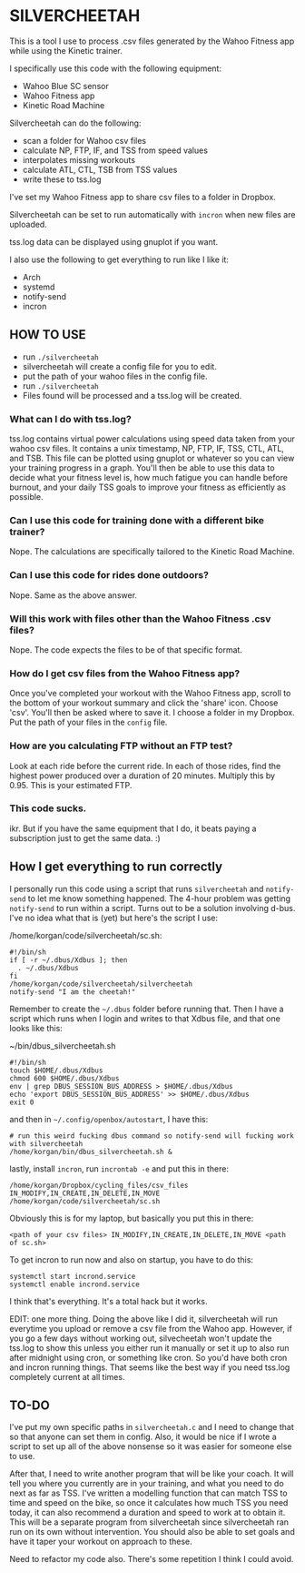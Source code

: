 # SILVERCHEETAH
This is a tool I use to process .csv files generated by the Wahoo Fitness app while using the Kinetic trainer.

I specifically use this code with the following equipment:
* Wahoo Blue SC sensor
* Wahoo Fitness app
* Kinetic Road Machine

Silvercheetah can do the following:
* scan a folder for Wahoo csv files
* calculate NP, FTP, IF, and TSS from speed values
* interpolates missing workouts
* calculate ATL, CTL, TSB from TSS values
* write these to tss.log

I've set my Wahoo Fitness app to share csv files to a folder in Dropbox.

Silvercheetah can be set to run automatically with `incron` when new files are uploaded.

tss.log data can be displayed using gnuplot if you want.

I also use the following to get everything to run like I like it:
* Arch
* systemd
* notify-send
* incron

## HOW TO USE
* run `./silvercheetah`
* silvercheetah will create a config file for you to edit.
* put the path of your wahoo files in the config file.
* run `./silvercheetah`
* Files found will be processed and a tss.log will be created.


### What can I do with tss.log?
tss.log contains virtual power calculations using speed data taken from your wahoo csv files. It contains a unix timestamp, NP, FTP, IF, TSS, CTL, ATL, and TSB. This file can be plotted using gnuplot or whatever so you can view your training progress in a graph. You'll then be able to use this data to decide what your fitness level is, how much fatigue you can handle before burnout, and your daily TSS goals to improve your fitness as efficiently as possible.

### Can I use this code for training done with a different bike trainer?
Nope. The calculations are specifically tailored to the Kinetic Road Machine.

### Can I use this code for rides done outdoors?
Nope. Same as the above answer.

### Will this work with files other than the Wahoo Fitness .csv files?
Nope. The code expects the files to be of that specific format.

### How do I get csv files from the Wahoo Fitness app?
Once you've completed your workout with the Wahoo Fitness app, scroll to the bottom of your workout summary and click the 'share' icon. Choose 'csv'. You'll then be asked where to save it. I choose a folder in my Dropbox. Put the path of your files in the `config` file.

### How are you calculating FTP without an FTP test?
Look at each ride before the current ride. In each of those rides, find the highest power produced over a duration of 20 minutes. Multiply this by 0.95. This is your estimated FTP.

### This code sucks.
ikr. But if you have the same equipment that I do, it beats paying a subscription just to get the same data. :)

## How I get everything to run correctly
I personally run this code using a script that runs `silvercheetah`
and `notify-send` to let me know something happened. The 4-hour problem was
getting `notify-send` to run within a script. Turns out to be a solution
involving d-bus. I've no idea what that is (yet) but here's the script I use:

/home/korgan/code/silvercheetah/sc.sh:
```
#!/bin/sh
if [ -r ~/.dbus/Xdbus ]; then
  . ~/.dbus/Xdbus
fi
/home/korgan/code/silvercheetah/silvercheetah
notify-send "I am the cheetah!"
```
Remember to create the `~/.dbus` folder before running that.
Then I have a script which runs when I login and writes to that Xdbus file, and that one looks like this:

~/bin/dbus_silvercheetah.sh
```
#!/bin/sh
touch $HOME/.dbus/Xdbus
chmod 600 $HOME/.dbus/Xdbus
env | grep DBUS_SESSION_BUS_ADDRESS > $HOME/.dbus/Xdbus
echo 'export DBUS_SESSION_BUS_ADDRESS' >> $HOME/.dbus/Xdbus
exit 0
```
and then in `~/.config/openbox/autostart`, I have this:
```
# run this weird fucking dbus command so notify-send will fucking work with silvercheetah
/home/korgan/bin/dbus_silvercheetah.sh &
```
lastly, install `incron`, run `incrontab -e` and put this in there:
```
/home/korgan/Dropbox/cycling_files/csv_files	IN_MODIFY,IN_CREATE,IN_DELETE,IN_MOVE	/home/korgan/code/silvercheetah/sc.sh
```
Obviously this is for my laptop, but basically you put this in there:
```
<path of your csv files> IN_MODIFY,IN_CREATE,IN_DELETE,IN_MOVE <path of sc.sh>
```
To get incron to run now and also on startup, you have to do this:

```
systemctl start incrond.service
systemctl enable incrond.service
```

I think that's everything. It's a total hack but it works.

EDIT: one more thing. Doing the above like I did it, silvercheetah will run everytime you upload or remove a csv file from the Wahoo app. However, if you go a few days without working out, silvecheetah won't update the tss.log to show this unless you either run it manually or set it up to also run after midnight using cron, or something like cron. So you'd have both cron and incron running things. That seems like the best way if you need tss.log completely current at all times.


## TO-DO
I've put my own specific paths in `silvercheetah.c` and I need to change that so that anyone can set them in config.
Also, it would be nice if I wrote a script to set up all of the above nonsense so it was easier for someone else to use.

After that, I need to write another program that will be like your coach. It will tell you where you currently are in your training, and what you need to do next as far as TSS. I've written a modelling function that can match TSS to time and speed on the bike, so once it calculates how much TSS you need today, it can also recommend a duration and speed to work at to obtain it. This will be a separate program from silvercheetah since silvercheetah ran run on its own without intervention. You should also be able to set goals and have it taper your workout on approach to these.

Need to refactor my code also. There's some repetition I think I could avoid.

